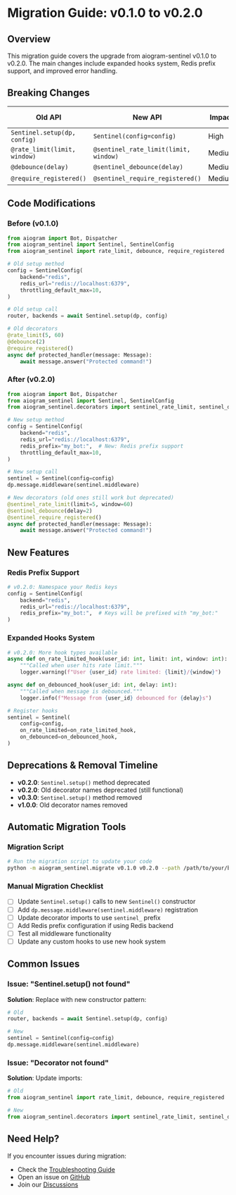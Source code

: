 # Migration Guide: v0.1.0 to v0.2.0

## Overview

This migration guide covers the upgrade from aiogram-sentinel v0.1.0 to v0.2.0. The main changes include expanded hooks system, Redis prefix support, and improved error handling.

## Breaking Changes

| Old API | New API | Impact | Migration Required |
|---------|---------|--------|-------------------|
| `Sentinel.setup(dp, config)` | `Sentinel(config=config)` | High | Yes |
| `@rate_limit(limit, window)` | `@sentinel_rate_limit(limit, window)` | Medium | Optional |
| `@debounce(delay)` | `@sentinel_debounce(delay)` | Medium | Optional |
| `@require_registered()` | `@sentinel_require_registered()` | Medium | Optional |

## Code Modifications

### Before (v0.1.0)

```python
from aiogram import Bot, Dispatcher
from aiogram_sentinel import Sentinel, SentinelConfig
from aiogram_sentinel import rate_limit, debounce, require_registered

# Old setup method
config = SentinelConfig(
    backend="redis",
    redis_url="redis://localhost:6379",
    throttling_default_max=10,
)

# Old setup call
router, backends = await Sentinel.setup(dp, config)

# Old decorators
@rate_limit(5, 60)
@debounce(2)
@require_registered()
async def protected_handler(message: Message):
    await message.answer("Protected command!")
```

### After (v0.2.0)

```python
from aiogram import Bot, Dispatcher
from aiogram_sentinel import Sentinel, SentinelConfig
from aiogram_sentinel.decorators import sentinel_rate_limit, sentinel_debounce, sentinel_require_registered

# New setup method
config = SentinelConfig(
    backend="redis",
    redis_url="redis://localhost:6379",
    redis_prefix="my_bot:",  # New: Redis prefix support
    throttling_default_max=10,
)

# New setup call
sentinel = Sentinel(config=config)
dp.message.middleware(sentinel.middleware)

# New decorators (old ones still work but deprecated)
@sentinel_rate_limit(limit=5, window=60)
@sentinel_debounce(delay=2)
@sentinel_require_registered()
async def protected_handler(message: Message):
    await message.answer("Protected command!")
```

## New Features

### Redis Prefix Support

```python
# v0.2.0: Namespace your Redis keys
config = SentinelConfig(
    backend="redis",
    redis_url="redis://localhost:6379",
    redis_prefix="my_bot:",  # Keys will be prefixed with "my_bot:"
)
```

### Expanded Hooks System

```python
# v0.2.0: More hook types available
async def on_rate_limited_hook(user_id: int, limit: int, window: int):
    """Called when user hits rate limit."""
    logger.warning(f"User {user_id} rate limited: {limit}/{window}")

async def on_debounced_hook(user_id: int, delay: int):
    """Called when message is debounced."""
    logger.info(f"Message from {user_id} debounced for {delay}s")

# Register hooks
sentinel = Sentinel(
    config=config,
    on_rate_limited=on_rate_limited_hook,
    on_debounced=on_debounced_hook,
)
```

## Deprecations & Removal Timeline

- **v0.2.0**: `Sentinel.setup()` method deprecated
- **v0.2.0**: Old decorator names deprecated (still functional)
- **v0.3.0**: `Sentinel.setup()` method removed
- **v1.0.0**: Old decorator names removed

## Automatic Migration Tools

### Migration Script

```bash
# Run the migration script to update your code
python -m aiogram_sentinel.migrate v0.1.0 v0.2.0 --path /path/to/your/bot
```

### Manual Migration Checklist

- [ ] Update `Sentinel.setup()` calls to new `Sentinel()` constructor
- [ ] Add `dp.message.middleware(sentinel.middleware)` registration
- [ ] Update decorator imports to use `sentinel_` prefix
- [ ] Add Redis prefix configuration if using Redis backend
- [ ] Test all middleware functionality
- [ ] Update any custom hooks to use new hook system

## Common Issues

### Issue: "Sentinel.setup() not found"

**Solution**: Replace with new constructor pattern:

```python
# Old
router, backends = await Sentinel.setup(dp, config)

# New
sentinel = Sentinel(config=config)
dp.message.middleware(sentinel.middleware)
```

### Issue: "Decorator not found"

**Solution**: Update imports:

```python
# Old
from aiogram_sentinel import rate_limit, debounce, require_registered

# New
from aiogram_sentinel.decorators import sentinel_rate_limit, sentinel_debounce, sentinel_require_registered
```

## Need Help?

If you encounter issues during migration:
- Check the [Troubleshooting Guide](../troubleshooting.md)
- Open an issue on [GitHub](https://github.com/ArmanAvanesyan/aiogram-sentinel/issues)
- Join our [Discussions](https://github.com/ArmanAvanesyan/aiogram-sentinel/discussions)
